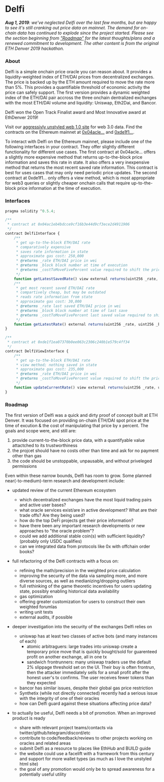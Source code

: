 # Delfi

***Aug 1, 2019**: we've neglected Delfi over the last few months, but are happy to see it's still cranking out price data on mainnet. The demand for on-chain data has continued to explode since the project started. Please see the section beginning from ["Roadmap"](#Roadmap) for the latest thoughts/plans and a renewed commitment to development. The other content is from the original ETH Denver 2019 hackathon.* 

### About
Delfi is a simple onchain price oracle you can reason about. It provides a liquidity-weighted index of ETH/DAI prices from decentralized exchanges. The price is backed up by the ETH amount required to move the rate more than 5%. This provides a quantifiable threshold of economic activity the price can safely support. The first version provides a dynamic weighted index of the ETH/DAI pair accross the three onchain dentralized exchanges with the most ETH/DAI volume and liquidity: Uniswap, Eth2Dai, and Bancor.

Delfi won the Open Track Finalist award and Most Innovative award at EthDenver 2019!

Visit our [aggressivly unstyled web 1.0 site](https://delfi.surge.sh/) for web 3.0 data. Find the contracts on the Ethereum mainnet at [0x04acle...](https://etherscan.io/address/0x04ac1eb4bdcce9cf16b3e44d9cf3ece2d4911906#code) and [0xde1f1...](https://etherscan.io/address/0xde1f1ea07370b0ee063c2306c240b1e579c4ff34#code).

To interact with Delfi on the Ethereum mainnet, please include one of the following interfaces in your contract. They offer slightly different functionality for different use cases. The first contract at 0x04acle... offers a slightly more expensive method that returns up-to-the-block price information and saves this rate in state. It also offers a very inexpensive method that returns the most recent saved rate information. This contract is best for uses cases that may only need periodic price updates. The second contract at 0xde1f1... only offers a view method, which is most appropriate for web3 queries or slightly cheaper onchain calls that require up-to-the-block price information at the time of execution.

### Interfaces

```javascript
pragma solidity ^0.5.4;

/**
 * contract at 0x04ac1eb4bdcce9cf16b3e44d9cf3ece2d4911906
 */
contract DelfiInterface {
	/**
	 * get up-to-the-block ETH/DAI rate
	 * comparatively expensive
	 * saves rate information in state
	 * approximate gas cost: 250,000
	 * @returns _rate ETH/DAI price in wei
	 * @returns _block block number at time of execution
	 * @returns _costToMoveFivePercent value required to shift the price 5% in wei
	 */
	function getLatestSavedRate() view external returns(uint256 _rate, uint256 _block, uint256 _costToMoveFivePercent) {}
	/**
	 * get most recent saved ETH/DAI rate
	 * compartively cheap, but may be outdated
	 * reads rate information from state
	 * approximate gas cost: 30,000
	 * @returns _rate last saved ETH/DAI price in wei
	 * @returns _block block number at time of last save
	 * @returns _costToMoveFivePercent last saved value required to shift the price 5% in wei
	 */
	function getLatestRate() external returns(uint256 _rate, uint256 _block, uint256 _costToMoveFivePercent) {}
}

/**
 * contract at 0xde1f1ea07370b0ee063c2306c240b1e579c4ff34
 */
contract DelfiViewInterface {
	/**
	 * get up-to-the-block ETH/DAI rate
	 * view method; nothing saved in state
	 * approximate gas cost: 235,000
	 * @returns _rate ETH/DAI price in wei
	 * @returns _costToMoveFivePercent value required to shift the price 5% in wei
	 */
	function updateCurrentRate() view external returns(uint256 _rate, uint256 _costToMoveFivePercent) {}
}
```
### Roadmap

The first version of Delfi was a quick and dirty proof of concept built at ETH Denver. It was focused on providing on-chain ETH/DAI spot price at the time of excution & the cost of manipulating that price by x percent. The goals and scope were, and still are: 

1) provide current-to-the-block price data, with a quantifyable value attactched to its trustworthiness 
2) the projcet should have no costs other than time and ask for no payment other than gas
3) the code should be unstoppable, unpausable, and without priveleged permissions

Even within these narrow bounds, Delfi has room to grow. Some planned near(-to-medium)-term research and development include:

* updated review of the current Ethereum ecosystem
	* which decentralized exchanges have the most liquid trading pairs and active user bases?
	* what oracle services exist/are in active development? What are their trade offs? Are they being used?
	* how do the top DeFi projects get their price information? 
	* have there been any important research developments or new approaches to "the oracle problem"? 
	* could we add additional stable coin(s) with sufficient liquidity? (probably only USDC qualifies)
	* can we integrated data from protocols like 0x with offchain order books?

* full refactoring of the Delfi contracts with a focus on:
	* refining the math/precision in the weighted price calculation
	* improving the security of the data via sampling more, and more diverse sources, as well as medianizing/dropping outliers
	* full rethinking of the game theoretic incentives for users updating state, possibly enabling historical data availability
	* gas optimization
	* offering greater customization for users to construct their own weighted forumlas 
	* writing unit tests
	* external audits, if possible

* deeper investigation into the security of the exchanges Delfi relies on
	* uniswap has at least two classes of active bots (and many instances of each)
		* atomic arbitraguers: large trades into uniswap create a temporary price move that is quickly bought/sold for guarenteed profit on another exchange, all in one tx
		* sandwich frontrunners: many uniswap traders use the default 2% slippage threshold set on the UI. Their buy is often frontrun, then the attacker immediately sells for a small profit after the honest user's tx confirms. The user receives fewer tokens than they expected
	* bancor has similar issues, despite their global gas price restriction
	* Synthetix (while not directly connected) recently had a serious issue with the integrity of one of their oracles
	* how can Delfi guard against these situations affecting price data?

* to actually be useful, Delfi needs a bit of promotion. When an improved product is ready
	* share with relevant project teams/contacts via twitter/github/telegram/discord/etc
	* contribute to code/feedback/reviews to other projects working on oracles and related areas
	* submit Delfi as a resource to places like EthHub and BUILD guide
	* the website could use a facelift with a framework from this century and support for more wallet types (as much as I love the unstyled html site)
	* the goal of any promotion would only be to spread awareness for a potentially useful utility
